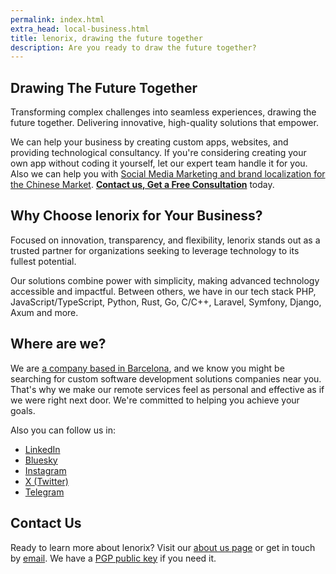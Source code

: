 ```yaml
---
permalink: index.html
extra_head: local-business.html
title: lenorix, drawing the future together
description: Are you ready to draw the future together?
---
```


## Drawing The Future Together

Transforming complex challenges into seamless experiences, drawing the future together. Delivering innovative, high-quality solutions that empower.


We can help your business by creating custom apps, websites, and providing technological consultancy. If you're considering creating your own app without coding it yourself, let our expert team handle it for you. Also we can help you with [Social Media Marketing and brand localization for the Chinese Market](./social-media-marketing-agency-china). [**Contact us, Get a Free Consultation**](mailto:contact@lenorix.com) today.

## Why Choose lenorix for Your Business?

Focused on innovation, transparency, and flexibility, lenorix stands out as a trusted partner for organizations seeking to leverage technology to its fullest potential.

Our solutions combine power with simplicity, making advanced technology accessible and impactful. Between others, we have in our tech stack PHP, JavaScript/TypeScript, Python, Rust, Go, C/C++, Laravel, Symfony, Django, Axum and more.

## Where are we?

We are [a company based in Barcelona](./software-development-barcelona), and we know you might be searching for custom software development solutions companies near you. That's why we make our remote services feel as personal and effective as if we were right next door. We're committed to helping you achieve your goals.

Also you can follow us in:

- <a href="https://linkedin.com/company/lenorix" rel="nofollow">LinkedIn</a>
- <a href="https://bsky.app/profile/lenorix.com" rel="nofollow">Bluesky</a>
- <a href="https://instagram.com/by_lenorix/" rel="nofollow">Instagram</a>
- <a href="https://x.com/lenorix_com" rel="nofollow">X (Twitter)</a>
- <a href="https://t.me/lenorix" rel="nofollow">Telegram</a>

## Contact Us

Ready to learn more about lenorix? Visit our [about us page](./about-lenorix-sl-cif-spain) or get in touch by [email](mailto:contact@lenorix.com). We have a [PGP public key](./public-key) if you need it.

